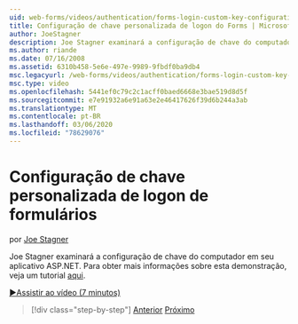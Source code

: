 ```yaml
---
uid: web-forms/videos/authentication/forms-login-custom-key-configuration
title: Configuração de chave personalizada de logon do Forms | Microsoft Docs
author: JoeStagner
description: Joe Stagner examinará a configuração de chave do computador em seu aplicativo ASP.NET. Para obter mais informações sobre esta demonstração, veja um tutorial aqui.
ms.author: riande
ms.date: 07/16/2008
ms.assetid: 6310b458-5e6e-497e-9989-9fbdf0ba9db4
msc.legacyurl: /web-forms/videos/authentication/forms-login-custom-key-configuration
msc.type: video
ms.openlocfilehash: 5441ef0c79c2c1acff0baed6668e3bae519d8d5f
ms.sourcegitcommit: e7e91932a6e91a63e2e46417626f39d6b244a3ab
ms.translationtype: MT
ms.contentlocale: pt-BR
ms.lasthandoff: 03/06/2020
ms.locfileid: "78629076"
---
```

# <a name="forms-login-custom-key-configuration"></a>Configuração de chave personalizada de logon de formulários

por [Joe Stagner](https://github.com/JoeStagner)

Joe Stagner examinará a configuração de chave do computador em seu aplicativo ASP.NET. Para obter mais informações sobre esta demonstração, veja um tutorial [aqui](../../overview/older-versions-security/introduction/forms-authentication-configuration-and-advanced-topics-vb.md).

[&#9654;Assistir ao vídeo (7 minutos)](https://channel9.msdn.com/Blogs/ASP-NET-Site-Videos/forms-login-custom-key-configuration)

> [!div class="step-by-step"]
> [Anterior](asp-forms-login-relocation.md)
> [Próximo](add-custom-data-to-the-authentication-method.md)
